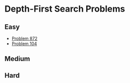 # Depth-First Search Problems

## Easy
- [Problem 872](../problems/872_leaf-similar_trees/README.md)
- [Problem 104](../problems/104_maximum_depth_of_binary_tree/README.md)

## Medium

## Hard

